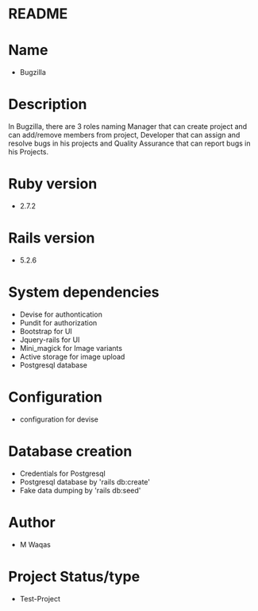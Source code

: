 # README

# Name
 -  Bugzilla

# Description
  In Bugzilla, there are 3 roles naming Manager that can create project and can add/remove members from project, Developer that can assign and resolve bugs in his projects and Quality Assurance that can report bugs in his Projects.

# Ruby version
 - 2.7.2

# Rails version
 -  5.2.6

# System dependencies
  - Devise for authontication
  - Pundit for authorization
  - Bootstrap for UI
  - Jquery-rails for UI
  - Mini_magick for Image variants
  - Active storage for image upload
  - Postgresql database

# Configuration
 - configuration for devise

# Database creation
  - Credentials for Postgresql
  - Postgresql database by 'rails db:create'
  - Fake data dumping by 'rails db:seed'

# Author
 -  M Waqas

# Project Status/type
 -  Test-Project
